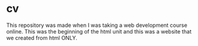 # cv

This repository was made when I was taking a web development course online. This was the beginning of the html unit and this was a website that we created from html ONLY.

